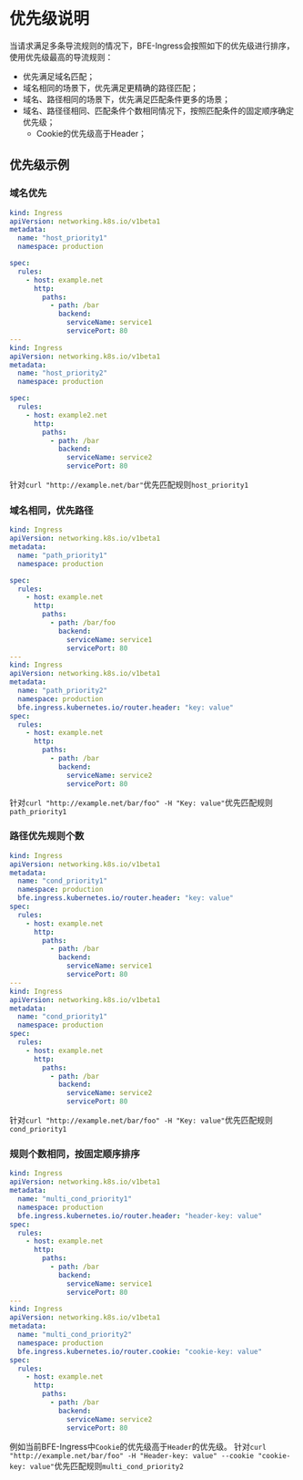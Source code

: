 # 优先级说明
当请求满足多条导流规则的情况下，BFE-Ingress会按照如下的优先级进行排序，使用优先级最高的导流规则：
- 优先满足域名匹配；
- 域名相同的场景下，优先满足更精确的路径匹配；
- 域名、路径相同的场景下，优先满足匹配条件更多的场景；
- 域名、路径径相同、匹配条件个数相同情况下，按照匹配条件的固定顺序确定优先级；
   - Cookie的优先级高于Header；
## 优先级示例
### 域名优先
```yaml
kind: Ingress
apiVersion: networking.k8s.io/v1beta1
metadata:
  name: "host_priority1"
  namespace: production

spec:
  rules:
    - host: example.net
      http:
        paths:
          - path: /bar
            backend:
              serviceName: service1
              servicePort: 80
---
kind: Ingress
apiVersion: networking.k8s.io/v1beta1
metadata:
  name: "host_priority2"
  namespace: production

spec:
  rules:
    - host: example2.net
      http:
        paths:
          - path: /bar
            backend:
              serviceName: service2
              servicePort: 80
```
针对`curl "http://example.net/bar"`优先匹配规则`host_priority1`

### 域名相同，优先路径
```yaml
kind: Ingress
apiVersion: networking.k8s.io/v1beta1
metadata:
  name: "path_priority1"
  namespace: production

spec:
  rules:
    - host: example.net
      http:
        paths:
          - path: /bar/foo
            backend:
              serviceName: service1
              servicePort: 80
---
kind: Ingress
apiVersion: networking.k8s.io/v1beta1
metadata:
  name: "path_priority2"
  namespace: production
  bfe.ingress.kubernetes.io/router.header: "key: value"
spec:
  rules:
    - host: example.net
      http:
        paths:
          - path: /bar
            backend:
              serviceName: service2
              servicePort: 80
```
针对`curl "http://example.net/bar/foo" -H "Key: value"`优先匹配规则`path_priority1`

### 路径优先规则个数
```yaml
kind: Ingress
apiVersion: networking.k8s.io/v1beta1
metadata:
  name: "cond_priority1"
  namespace: production
  bfe.ingress.kubernetes.io/router.header: "key: value"
spec:
  rules:
    - host: example.net
      http:
        paths:
          - path: /bar
            backend:
              serviceName: service1
              servicePort: 80
---
kind: Ingress
apiVersion: networking.k8s.io/v1beta1
metadata:
  name: "cond_priority1"
  namespace: production
spec:
  rules:
    - host: example.net
      http:
        paths:
          - path: /bar
            backend:
              serviceName: service2
              servicePort: 80
```
针对`curl "http://example.net/bar/foo" -H "Key: value"`优先匹配规则`cond_priority1`

### 规则个数相同，按固定顺序排序
```yaml
kind: Ingress
apiVersion: networking.k8s.io/v1beta1
metadata:
  name: "multi_cond_priority1"
  namespace: production
  bfe.ingress.kubernetes.io/router.header: "header-key: value"
spec:
  rules:
    - host: example.net
      http:
        paths:
          - path: /bar
            backend:
              serviceName: service1
              servicePort: 80
---
kind: Ingress
apiVersion: networking.k8s.io/v1beta1
metadata:
  name: "multi_cond_priority2"
  namespace: production
  bfe.ingress.kubernetes.io/router.cookie: "cookie-key: value"
spec:
  rules:
    - host: example.net
      http:
        paths:
          - path: /bar
            backend:
              serviceName: service2
              servicePort: 80
```
例如当前BFE-Ingress中`Cookie`的优先级高于`Header`的优先级。
针对`curl "http://example.net/bar/foo" -H "Header-key: value" --cookie "cookie-key: value"`优先匹配规则`multi_cond_priority2`

